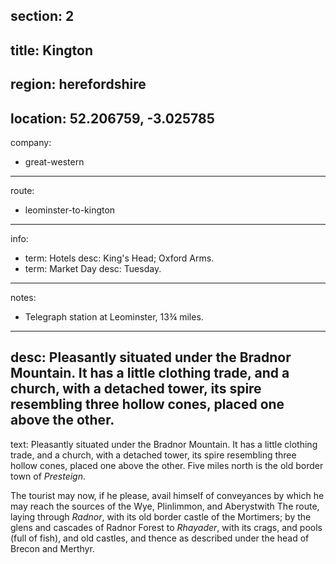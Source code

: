 section: 2
----
title: Kington
----
region: herefordshire
----
location: 52.206759, -3.025785
----
company:
- great-western
----
route:
- leominster-to-kington
----
info:
- term: Hotels
  desc: King's Head; Oxford Arms.
- term: Market Day
  desc: Tuesday.
----
notes:
- Telegraph station at Leominster, 13¾ miles.
----
desc: Pleasantly situated under the Bradnor Mountain. It has a little clothing trade, and a church, with a detached tower, its spire resembling three hollow cones, placed one above the other.
----
text: Pleasantly situated under the Bradnor Mountain. It has a little clothing trade, and a church, with a detached tower, its spire resembling three hollow cones, placed one above the other. Five miles north is the old border town of *Presteign*.

The tourist may now, if he please, avail himself of conveyances by which he may reach the sources of the Wye, Plinlimmon, and Aberystwith The route, laying through *Radnor*, with its old border castle of the Mortimers; by the glens and cascades of Radnor Forest to *Rhayader*, with its crags, and pools (full of fish), and old castles, and thence as described under the head of Brecon and Merthyr.
